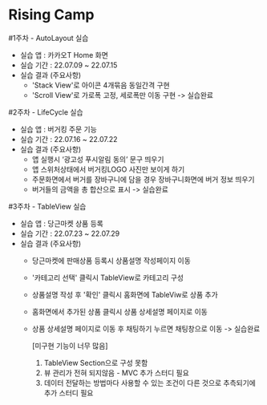 # Rising Camp

#1주차 - AutoLayout 실습
  * 실습 앱 : 카카오T Home 화면
  * 실습 기간 : 22.07.09 ~ 22.07.15
  * 실습 결과 (주요사항)
    - 'Stack View'로 아이콘 4개묶음 동일간격 구현
    - 'Scroll View'로 가로폭 고정, 세로폭만 이동 구현
      -> 실습완료
      
#2주차 - LifeCycle 실습
  * 실습 앱 : 버거킹 주문 기능
  * 실습 기간 : 22.07.16 ~ 22.07.22
  * 실습 결과 (주요사항)
    - 앱 실행시 ‘광고성 푸시알림 동의’ 문구 띄우기
    - 앱 스위처상태에서 버거킹LOGO 사진만 보이게 하기
    - 주문화면에서 버거를 장바구니에 담을 경우 장바구니화면에 버거 정보 띄우기
    - 버거들의 금액을 총 합산으로 표시
      -> 실습완료
      
#3주차 - TableView 실습
  * 실습 앱 : 당근마켓 상품 등록
  * 실습 기간 : 22.07.23 ~ 22.07.29
  * 실습 결과 (주요사항)
    - 당근마켓에 판매상품 등록시 상품설명 작성페이지 이동
    - '카테고리 선택' 클릭시 TableView로 카테고리 구성
    - 상품설명 작성 후 '확인' 클릭시 홈화면에 TableViw로 상품 추가
    - 홈화면에서 추가된 상품 클릭시 상품 상세설명 페이지로 이동
    - 상품 상세설명 페이지로 이동 후 채팅하기 누르면 채팅창으로 이동
      -> 실습완료
      
      [미구현 기능이 너무 많음]
      1. TableView Section으로 구성 못함
      2. 뷰 관리가 전혀 되지않음 - MVC 추가 스터디 필요
      3. 데이터 전달하는 방법마다 사용할 수 있는 조건이 다른 것으로 추측되기에 추가 스터디 필요
